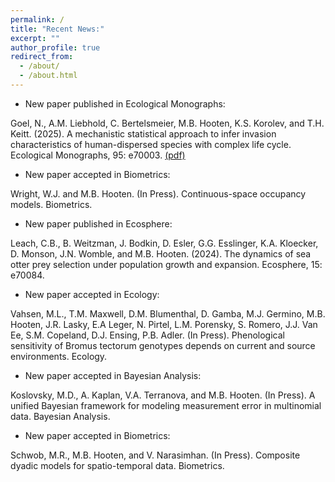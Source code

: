 ```yaml
---
permalink: /
title: "Recent News:"
excerpt: ""
author_profile: true
redirect_from: 
  - /about/
  - /about.html
---
```


* New paper published in Ecological Monographs: 

Goel, N., A.M. Liebhold, C. Bertelsmeier, M.B. Hooten, K.S. Korolev, and T.H. Keitt.  (2025).  A mechanistic statistical approach to infer invasion characteristics of human-dispersed species with complex life cycle.  Ecological Monographs, 95: e70003. [(pdf)](Goel_etal_EcolMono_2025.pdf)

* New paper accepted in Biometrics:

Wright, W.J. and M.B. Hooten.  (In Press).  Continuous-space occupancy models.  Biometrics.

* New paper published in Ecosphere:

Leach, C.B., B. Weitzman, J. Bodkin, D. Esler, G.G. Esslinger, K.A. Kloecker, D. Monson, J.N. Womble, and M.B. Hooten.  (2024).  The dynamics of sea otter prey selection under population growth and expansion.  Ecosphere, 15:  e70084.

* New paper accepted in Ecology:

Vahsen, M.L., T.M. Maxwell, D.M. Blumenthal, D. Gamba, M.J. Germino, M.B. Hooten, J.R. Lasky, E.A Leger, N. Pirtel, L.M. Porensky, S. Romero, J.J. Van Ee, S.M. Copeland, D.J. Ensing, P.B. Adler.  (In Press).  Phenological sensitivity of Bromus tectorum genotypes depends on current and source environments.  Ecology.

* New paper accepted in Bayesian Analysis:

Koslovsky, M.D., A. Kaplan, V.A. Terranova, and M.B. Hooten.  (In Press).  A unified Bayesian framework for modeling measurement error in multinomial data.  Bayesian Analysis.

* New paper accepted in Biometrics:

Schwob, M.R., M.B. Hooten, and V. Narasimhan.  (In Press).  Composite dyadic models for spatio-temporal data.  Biometrics.


